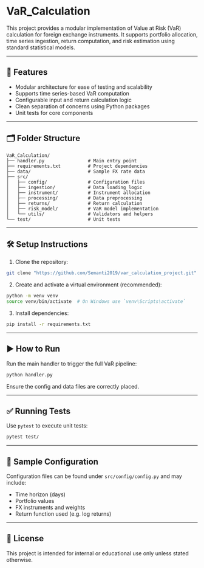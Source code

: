 # VaR_Calculation

This project provides a modular implementation of Value at Risk (VaR) calculation for foreign exchange instruments. It supports portfolio allocation, time series ingestion, return computation, and risk estimation using standard statistical models.

---

## 🚀 Features

- Modular architecture for ease of testing and scalability
- Supports time series-based VaR computation
- Configurable input and return calculation logic
- Clean separation of concerns using Python packages
- Unit tests for core components

---

## 🗂 Folder Structure

```
VaR_Calculation/
├── handler.py                # Main entry point
├── requirements.txt          # Project dependencies
├── data/                     # Sample FX rate data
├── src/
│   ├── config/               # Configuration files
│   ├── ingestion/            # Data loading logic
│   ├── instrument/           # Instrument allocation
│   ├── processing/           # Data preprocessing
│   ├── returns/              # Return calculation
│   ├── risk_model/           # VaR model implementation
│   └── utils/                # Validators and helpers
└── test/                     # Unit tests
```

---

## 🛠️ Setup Instructions

1. Clone the repository:
```bash
git clone "https://github.com/Semanti2019/var_calculation_project.git"
```

2. Create and activate a virtual environment (recommended):
```bash
python -m venv venv
source venv/bin/activate  # On Windows use `venv\Scripts\activate`
```

3. Install dependencies:
```bash
pip install -r requirements.txt
```

---

## ▶️ How to Run

Run the main handler to trigger the full VaR pipeline:

```bash
python handler.py
```

Ensure the config and data files are correctly placed.

---

## ✅ Running Tests

Use `pytest` to execute unit tests:

```bash
pytest test/
```

---

## 🧪 Sample Configuration

Configuration files can be found under `src/config/config.py` and may include:
- Time horizon (days)
- Portfolio values
- FX instruments and weights
- Return function used (e.g. log returns)

---

## 📄 License

This project is intended for internal or educational use only unless stated otherwise.
